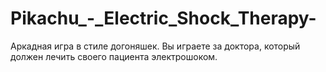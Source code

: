# Pikachu_-_Electric_Shock_Therapy-
Аркадная игра в стиле догоняшек. Вы играете за доктора, который должен лечить своего пациента электрошоком.
